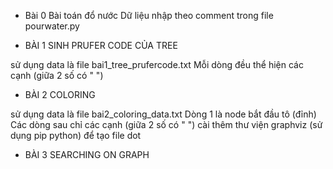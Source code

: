 - Bài 0 Bài toán đổ nước
Dữ liệu nhập theo comment trong file pourwater.py

- BÀI 1 SINH PRUFER CODE CỦA TREE

sử dụng data là file bai1_tree_prufercode.txt
Mỗi dòng đều thể hiện các cạnh (giữa 2 số có " ")

- BÀI 2 COLORING

sử dụng data là file bai2_coloring_data.txt
Dòng 1 là node bắt đầu tô (đỉnh)
Các dòng sau chỉ các cạnh (giữa 2 số có " ")
cài thêm thư viện graphviz (sử dụng pip python) để tạo file dot

- BÀI 3 SEARCHING ON GRAPH
